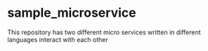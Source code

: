 # sample_microservice
This repository has two different micro services written in different languages interact with each other
